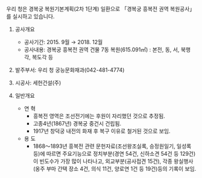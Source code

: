 우리 청은 경복궁 복원기본계획(2차 1단계) 일환으로 「경복궁 흥복전 권역 복원공사」를 실시하고 있습니다.

1. 공사개요
   - 공사기간: 2015. 9월 → 2018. 12월
   - 공사내용: 경복궁 흥복전 권역 건물 7동 복원(615.091㎡) : 본전, 동, 서, 북행각, 복도각 등

2. 발주부서: 우리 청 궁능문화재과(042-481-4774)

3. 시공사: 세헌건설(주)

4. 일반개요
   - 연 혁
     - 흥복전 영역은 조선전기에는 후원이 자리했던 것으로 추정됨.
     - 고종4년(1867년) 경복궁 중건시 건립됨.
     - 1917년 창덕궁 내전의 화재 후 복구 이유로 철거된 것으로 보임.
   - 용 도
     - 1868〜1893년 흥복전 관련 문헌자료(조선왕조실록, 승정원일기, 일성록 등)에 따르면 주요기능으로 정치부분(경연 54건, 신하소견 54건 등 129건)이 빈도수가 가장 많이 나타나고, 외교부분(공사접견 15건), 각종 왕실행사(옹주 부마 간택 장소 4건, 의식 11건, 양로연 1건 등 19건)등의 기록이 보임.